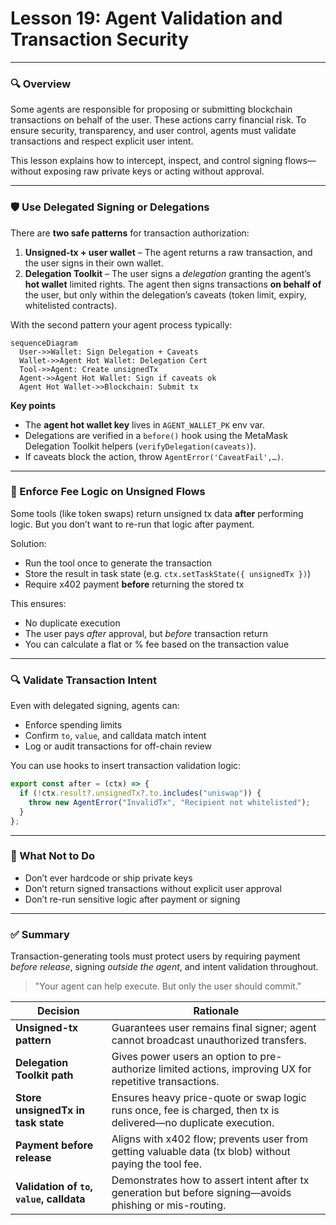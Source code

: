 # **Lesson 19: Agent Validation and Transaction Security**

---

### 🔍 Overview

Some agents are responsible for proposing or submitting blockchain transactions on behalf of the user. These actions carry financial risk. To ensure security, transparency, and user control, agents must validate transactions and respect explicit user intent.

This lesson explains how to intercept, inspect, and control signing flows—without exposing raw private keys or acting without approval.

---

### 🛡️ Use Delegated Signing or Delegations

There are **two safe patterns** for transaction authorization:

1. **Unsigned‑tx + user wallet** – The agent returns a raw transaction, and the user signs in their own wallet.
2. **Delegation Toolkit** – The user signs a _delegation_ granting the agent’s **hot wallet** limited rights. The agent then signs transactions **on behalf of** the user, but only within the delegation’s caveats (token limit, expiry, whitelisted contracts).

With the second pattern your agent process typically:

```mermaid
sequenceDiagram
  User->>Wallet: Sign Delegation + Caveats
  Wallet->>Agent Hot Wallet: Delegation Cert
  Tool->>Agent: Create unsignedTx
  Agent->>Agent Hot Wallet: Sign if caveats ok
  Agent Hot Wallet->>Blockchain: Submit tx
```

**Key points**

- The **agent hot wallet key** lives in `AGENT_WALLET_PK` env var.
- Delegations are verified in a `before()` hook using the MetaMask Delegation Toolkit helpers (`verifyDelegation(caveats)`).
- If caveats block the action, throw `AgentError('CaveatFail',…)`.

---

### 🔁 Enforce Fee Logic on Unsigned Flows

Some tools (like token swaps) return unsigned tx data **after** performing logic. But you don’t want to re-run that logic after payment.

Solution:

- Run the tool once to generate the transaction
- Store the result in task state (e.g. `ctx.setTaskState({ unsignedTx })`)
- Require x402 payment **before** returning the stored tx

This ensures:

- No duplicate execution
- The user pays _after_ approval, but _before_ transaction return
- You can calculate a flat or % fee based on the transaction value

---

### 🔍 Validate Transaction Intent

Even with delegated signing, agents can:

- Enforce spending limits
- Confirm `to`, `value`, and calldata match intent
- Log or audit transactions for off-chain review

You can use hooks to insert transaction validation logic:

```ts
export const after = (ctx) => {
  if (!ctx.result?.unsignedTx?.to.includes("uniswap")) {
    throw new AgentError("InvalidTx", "Recipient not whitelisted");
  }
};
```

---

### 🔐 What Not to Do

- Don’t ever hardcode or ship private keys
- Don’t return signed transactions without explicit user approval
- Don’t re-run sensitive logic after payment or signing

---

### ✅ Summary

Transaction-generating tools must protect users by requiring payment _before release_, signing _outside the agent_, and intent validation throughout.

> "Your agent can help execute. But only the user should commit."

| Decision                                  | Rationale                                                                                                       |
| ----------------------------------------- | --------------------------------------------------------------------------------------------------------------- |
| **Unsigned-tx pattern**                   | Guarantees user remains final signer; agent cannot broadcast unauthorized transfers.                            |
| **Delegation Toolkit path**               | Gives power users an option to pre-authorize limited actions, improving UX for repetitive transactions.         |
| **Store unsignedTx in task state**        | Ensures heavy price-quote or swap logic runs once, fee is charged, then tx is delivered—no duplicate execution. |
| **Payment before release**                | Aligns with x402 flow; prevents user from getting valuable data (tx blob) without paying the tool fee.          |
| **Validation of `to`, `value`, calldata** | Demonstrates how to assert intent after tx generation but before signing—avoids phishing or mis-routing.        |
